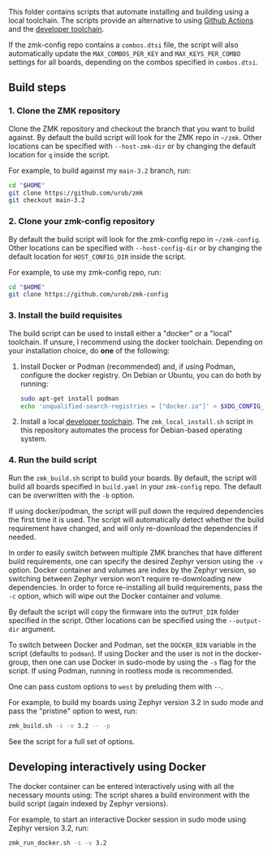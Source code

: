 This folder contains scripts that automate installing and building using a local
toolchain. The scripts provide an alternative to using
[Github Actions](https://zmk.dev/docs/user-setup#installing-the-firmware) and
the [developer toolchain](https://zmk.dev/docs/development/setup).

If the zmk-config repo contains a `combos.dtsi` file, the script will also
automatically update the `MAX_COMBOS_PER_KEY` and `MAX_KEYS_PER_COMBO` settings
for all boards, depending on the combos specified in `combos.dtsi`.

## Build steps

### 1. Clone the ZMK repository

Clone the ZMK repository and checkout the branch that you want to build against.
By default the build script will look for the ZMK repo in `~/zmk`. Other
locations can be specified with `--host-zmk-dir` or by changing the default
location for `q` inside the script.

For example, to build against my `main-3.2` branch, run:

```bash
cd "$HOME"
git clone https://github.com/urob/zmk
git checkout main-3.2
```

### 2. Clone your zmk-config repository

By default the build script will look for the zmk-config repo in `~/zmk-config`.
Other locations can be specified with `--host-config-dir` or by changing the
default location for `HOST_CONFIG_DIR` inside the script.

For example, to use my zmk-config repo, run:

```bash
cd "$HOME"
git clone https://github.com/urob/zmk-config
```

### 3. Install the build requisites

The build script can be used to install either a "docker" or a "local"
toolchain. If unsure, I recommend using the docker toolchain. Depending on your
installation choice, do **one** of the following:

1. Install Docker or Podman (recommended) and, if using Podman, configure the
   docker registry. On Debian or Ubuntu, you can do both by running:
   ```bash
   sudo apt-get install podman
   echo 'unqualified-search-registries = ["docker.io"]' > $XDG_CONFIG_HOME/containers/registries.conf
   ```
2. Install a local
   [developer toolchain](https://zmk.dev/docs/development/setup). The
   `zmk_local_install.sh` script in this repository automates the process for
   Debian-based operating system.

### 4. Run the build script

Run the `zmk_build.sh` script to build your boards. By default, the script will
build all boards specified in `build.yaml` in your `zmk-config` repo. The
default can be overwritten with the `-b` option.

If using docker/podman, the script will pull down the required dependencies the
first time it is used. The script will automatically detect whether the build
requirement have changed, and will only re-download the dependencies if needed.

In order to easily switch between multiple ZMK branches that have different
build requirements, one can specify the desired Zephyr version using the `-v`
option. Docker container and volumes are index by the Zephyr version, so
switching between Zephyr version won't require re-downloading new dependencies.
In order to force re-installing all build requirements, pass the `-c` option,
which will wipe out the Docker container and volume.

By default the script will copy the firmware into the `OUTPUT_DIR` folder
specified in the script. Other locations can be specified using the
`--output-dir` argument.

To switch between Docker and Podman, set the `DOCKER_BIN` variable in the script
(defaults to `podman`). If using Docker and the user is not in the docker-group,
then one can use Docker in sudo-mode by using the `-s` flag for the script. If
using Podman, running in rootless mode is recommended.

One can pass custom options to `west` by preluding them with `--`.

For example, to build my boards using Zephyr version 3.2 in sudo mode and pass
the "pristine" option to west, run:

```bash
zmk_build.sh -s -v 3.2 -- -p
```

See the script for a full set of options.

## Developing interactively using Docker

The docker container can be entered interactively using with all the necessary
mounts using: The script shares a build environment with the build script (again
indexed by Zephyr versions).

For example, to start an interactive Docker session in sudo mode using Zephyr
version 3.2, run:

```bash
zmk_run_docker.sh -s -v 3.2
```
